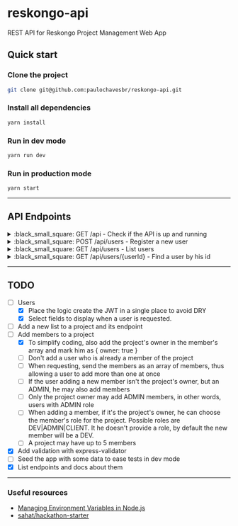 # reskongo-api
REST API for Reskongo Project Management Web App

## Quick start

### Clone the project
```sh
git clone git@github.com:paulochavesbr/reskongo-api.git
```

### Install all dependencies
```sh
yarn install
```

### Run in dev mode
```sh
yarn run dev
```

### Run in production mode
```sh
yarn start
```

-------------------------------------

## API Endpoints
</summary>
<details>
<summary>:black_small_square: GET /api - Check if the API is up and running</summary>

</details>

<details>
<summary>:black_small_square: POST /api/users - Register a new user</summary>

- Request body

  ```json
  {
    "name": "Paul",
    "email": "paul@email.com",
    "password": "12345"
  }
  ```
- Response

  - **201** - Created
  
    ```json
    {
      "token": "your-token",
      "email": "paul@email.com"
    }
    ```
    
</details>

<details>
<summary>:black_small_square: GET /api/users - List users</summary>

- Request header
  - `Authorization: Bearer your-token`
- Response

  ```json
  [
    {
      "_id": "58b59c61c537a718e6255bf5",
      "updatedAt": "2017-02-28T15:50:57.310Z",
      "createdAt": "2017-02-28T15:50:57.310Z",
      "name": "Paul",
      "email": "paul@email.com"
    }
  ]
  ```
</details>

<details>
<summary>:black_small_square: GET /api/users/{userId} - Find a user by his id</summary>

- Request header
  - `Authorization: Bearer your-token`
- Response

  ```json
  {
    "_id": "58b59c61c537a718e6255bf5",
    "updatedAt": "2017-02-28T15:50:57.310Z",
    "createdAt": "2017-02-28T15:50:57.310Z",
    "name": "Paul",
    "email": "paul@email.com"
  }
  ```
</details>

-------------------------------------

## TODO
- [ ] Users
  - [X] Place the logic create the JWT in a single place to avoid DRY
  - [X] Select fields to display when a user is requested.
- [ ] Add a new list to a project and its endpoint
- [ ] Add members to a project
  - [X] To simplify coding, also add the project's owner in the member's array and mark him as
        { owner: true }
  - [ ] Don't add a user who is already a member of the project
  - [ ] When requesting, send the members as an array of members, thus allowing a user to add
        more than one at once
  - [ ] If the user adding a new member isn't the project's owner, but an ADMIN, he may also 
        add members
  - [ ] Only the project owner may add ADMIN members, in other words, users with ADMIN role
  - [ ] When adding a member, if it's the project's owner, he can choose the member's role for the
        project. Possible roles are DEV|ADMIN|CLIENT. It he doesn't provide a role, by default 
        the new member will be a DEV.
  - [ ] A project may have up to 5 members
- [X] Add validation with express-validator
- [ ] Seed the app with some data to ease tests in dev mode
- [X] List endpoints and docs about them

-------------------------------------

### Useful resources
- [Managing Environment Variables in Node.js](https://medium.com/@rafaelvidaurre/managing-environment-variables-in-node-js-2cb45a55195f)
- [sahat/hackathon-starter](https://github.com/sahat/hackathon-starter/)
